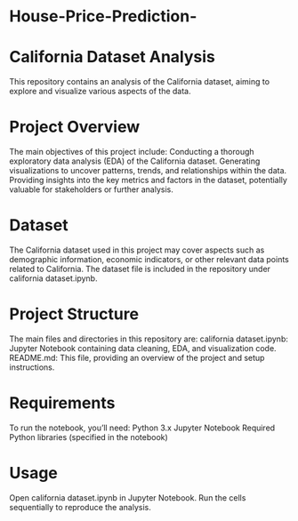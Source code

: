 # House-Price-Prediction-

# California Dataset Analysis
This repository contains an analysis of the California dataset, aiming to explore and visualize various aspects of the data.

# Project Overview
The main objectives of this project include:
Conducting a thorough exploratory data analysis (EDA) of the California dataset.
Generating visualizations to uncover patterns, trends, and relationships within the data.
Providing insights into the key metrics and factors in the dataset, potentially valuable for stakeholders or further analysis.
 
# Dataset
The California dataset used in this project may cover aspects such as demographic information, economic indicators, or other relevant data points related to California. The dataset file is included in the repository under california dataset.ipynb.

# Project Structure
The main files and directories in this repository are:
california dataset.ipynb: Jupyter Notebook containing data cleaning, EDA, and visualization code.
README.md: This file, providing an overview of the project and setup instructions.

# Requirements
To run the notebook, you’ll need:
Python 3.x
Jupyter Notebook
Required Python libraries (specified in the notebook)

# Usage
Open california dataset.ipynb in Jupyter Notebook.
Run the cells sequentially to reproduce the analysis.
